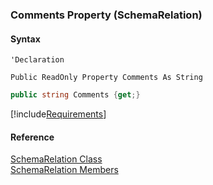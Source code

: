 ﻿### Comments Property (SchemaRelation)

#### Syntax

```vbnet
'Declaration

Public ReadOnly Property Comments As String
```

```csharp
public string Comments {get;}
```

[!include[Requirements](../partials/requirements.md)]

#### Reference

[SchemaRelation Class](fcSDK~FChoice.Foundation.Clarify.Schema.SchemaRelation.md)  
[SchemaRelation Members](fcSDK~FChoice.Foundation.Clarify.Schema.SchemaRelation_members.md)